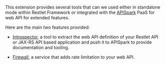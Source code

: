 This extension provides several tools that can we used either in standalone mode within Restlet Framework or integrated with the [APISpark](https://apispark.restlet.com/) PaaS for web API for extended features.

Here are the main two features provided:
* [Introspector](guide:///extensions/apispark/introspector), a tool to extract the web API definition of your Restlet API or JAX-RS API based application and push it to APISpark to provide documentation and tooling.

* [Firewall](guide:///extensions/apispark/firewall), a service that adds rate limitation to your web API.
